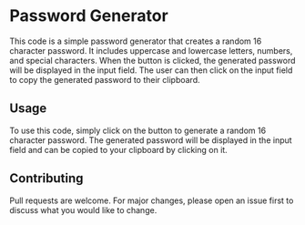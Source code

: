 # Password Generator
This code is a simple password generator that creates a random 16 character password. It includes uppercase and lowercase letters, numbers, and special characters. When the button is clicked, the generated password will be displayed in the input field. The user can then click on the input field to copy the generated password to their clipboard. 

## Usage
To use this code, simply click on the button to generate a random 16 character password. The generated password will be displayed in the input field and can be copied to your clipboard by clicking on it. 

## Contributing
Pull requests are welcome. For major changes, please open an issue first to discuss what you would like to change. 
